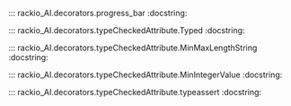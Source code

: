 ::: rackio_AI.decorators.progress_bar
    :docstring:

::: rackio_AI.decorators.typeCheckedAttribute.Typed
    :docstring:
    
::: rackio_AI.decorators.typeCheckedAttribute.MinMaxLengthString
    :docstring:
    
::: rackio_AI.decorators.typeCheckedAttribute.MinIntegerValue
    :docstring:
    
::: rackio_AI.decorators.typeCheckedAttribute.typeassert
    :docstring: